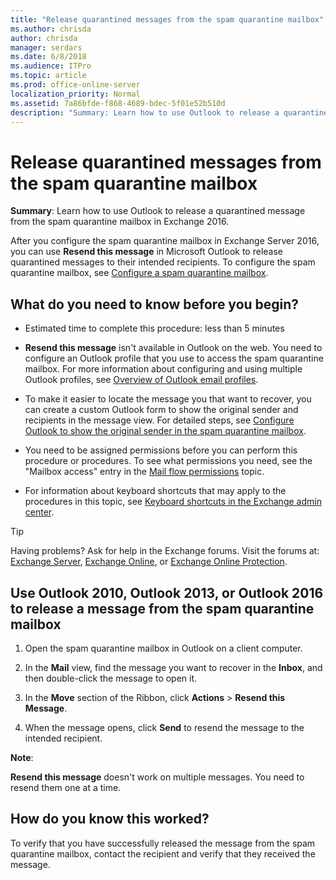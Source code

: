 ```yaml
---
title: "Release quarantined messages from the spam quarantine mailbox"
ms.author: chrisda
author: chrisda
manager: serdars
ms.date: 6/8/2018
ms.audience: ITPro
ms.topic: article
ms.prod: office-online-server
localization_priority: Normal
ms.assetid: 7a86bfde-f868-4689-bdec-5f01e52b510d
description: "Summary: Learn how to use Outlook to release a quarantined message from the spam quarantine mailbox in Exchange 2016."
---
```


# Release quarantined messages from the spam quarantine mailbox

 **Summary**: Learn how to use Outlook to release a quarantined message from the spam quarantine mailbox in Exchange 2016.
  
After you configure the spam quarantine mailbox in Exchange Server 2016, you can use **Resend this message** in Microsoft Outlook to release quarantined messages to their intended recipients. To configure the spam quarantine mailbox, see [Configure a spam quarantine mailbox](configure-quarantine-mailboxes.md).
  
## What do you need to know before you begin?

- Estimated time to complete this procedure: less than 5 minutes
    
- **Resend this message** isn't available in Outlook on the web. You need to configure an Outlook profile that you use to access the spam quarantine mailbox. For more information about configuring and using multiple Outlook profiles, see [Overview of Outlook email profiles](https://go.microsoft.com/fwlink/p/?linkId=178975).
    
- To make it easier to locate the message you that want to recover, you can create a custom Outlook form to show the original sender and recipients in the message view. For detailed steps, see [Configure Outlook to show the original sender in the spam quarantine mailbox](show-quarantined-message-original-senders.md).
    
- You need to be assigned permissions before you can perform this procedure or procedures. To see what permissions you need, see the "Mailbox access" entry in the [Mail flow permissions](../../permissions/feature-permissions/mail-flow-permissions.md) topic. 
    
- For information about keyboard shortcuts that may apply to the procedures in this topic, see [Keyboard shortcuts in the Exchange admin center](../../about-documentation/eac-keyboard-shortcuts.md).
    
> [!TIP]
> Having problems? Ask for help in the Exchange forums. Visit the forums at: [Exchange Server](https://go.microsoft.com/fwlink/p/?linkId=60612), [Exchange Online](https://go.microsoft.com/fwlink/p/?linkId=267542), or [Exchange Online Protection](https://go.microsoft.com/fwlink/p/?linkId=285351). 
  
## Use Outlook 2010, Outlook 2013, or Outlook 2016 to release a message from the spam quarantine mailbox

1. Open the spam quarantine mailbox in Outlook on a client computer.
    
2. In the **Mail** view, find the message you want to recover in the **Inbox**, and then double-click the message to open it.
    
3. In the **Move** section of the Ribbon, click **Actions** \> **Resend this Message**.
    
4. When the message opens, click **Send** to resend the message to the intended recipient. 
    
 **Note**:
  
 **Resend this message** doesn't work on multiple messages. You need to resend them one at a time. 
  
## How do you know this worked?

To verify that you have successfully released the message from the spam quarantine mailbox, contact the recipient and verify that they received the message.
  

